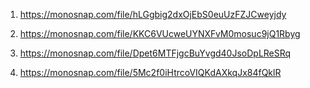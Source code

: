 1. https://monosnap.com/file/hLGgbig2dxOjEbS0euUzFZJCweyjdy

2. https://monosnap.com/file/KKC6VUcweUYNXFvM0mosuc9jQ1Rbyg

3. https://monosnap.com/file/Dpet6MTFjgcBuYvgd40JsoDpLReSRq

4. https://monosnap.com/file/5Mc2f0iHtrcoVIQKdAXkqJx84fQklR

